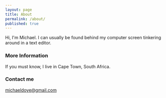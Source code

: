 ```yaml
---
layout: page
title: About
permalink: /about/
published: true
---
```




Hi, I'm Michael. I can usually be found behind my computer screen tinkering around in a text editor.

### More Information
If you must know, I live in Cape Town, South Africa.

### Contact me

[michaeldoye@gmail.com](mailto:michaeldoye@gmail.com)
